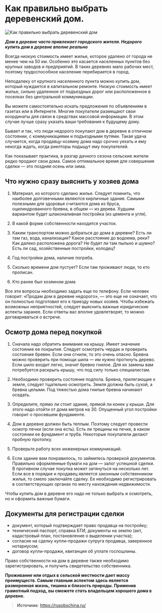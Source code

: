 # Как правильно выбрать деревенский дом.

![Как правильно выбрать деревенский дом](/images/Village/village_house.jpg 'Как правильно выбрать деревенский дом')

_**Дом в деревне часто привлекает городского жителя. Недорого купить дом в деревне вполне реально**_

Всегда низкую стоимость имеет жилье, которое удалено от города не менее чем на 50 км. Особенно это касается населенных пунктов без крупных заводов и предприятий. В таких деревнях мало рабочих мест, поэтому трудоспособное население перебирается в город.

Неподалеку от крупного населенного пункта можно купить дом, который нуждается в капитальном ремонте. Низкую стоимость имеет жилье, сильно удаленное от подъездных дорог или расположенное в поселках без центральной коммуникации.

Вы можете самостоятельно искать предложения по объявлениям в газетах или в Интернете. Многие покупатели размещают свои координаты для связи в средствах массовой информации. В этом случае лучше сразу указать ваши требования к будущему дому.

Бывает и так, что люди недорого покупают дом в деревне в отличном состоянии, с коммуникациями и подъездными путями. Такая удача случается, когда продавцу-хозяину дома надо срочно уехать и ему некогда ждать, когда риелторы подыщут ему покупателей.

Как показывает практика, в разгар дачного сезона сельские жители редко продают свои дома. Самое оптимальное время для совершения сделки — это поздняя осень или зима.

## Что нужно сразу выяснить у хозяев дома

1. Материал, из которого сделано жилье. Следует помнить, что наиболее долговечными являются кирпичные здания. Самыми полезными для здоровья считаются дома из бруса, оцилиндрованного бревна, в общем — из дерева. Худшим вариантом будет шлаконаливная постройка (из цемента и угля).

2. В какой форме собственности находится участок.

3. Каким транспортом можно добраться до дома в деревне? Есть ли там газ, вода, канализация? Какое расстояние до водоема, реки? Как далеко расположена дорога? Не будет ли там пыльно и шумно? Есть ли сад, хозяйственные постройки, колодец?

4. Год постройки дома, наличие погреба.

5. Сколько времени дом пустует? Если там проживают люди, то кто прописан.

6. Кто ранее был хозяином дома

  Все эти вопросы необходимо задать еще по телефону. Если человек говорит: «Продам дом в деревне недорого», — это еще не означает, что он полностью подготовил его к приезду новых хозяев. Чтобы избежать возможных неприятностей, следует выяснить важные юридические аспекты заранее. Если ответы вас вполне удовлетворят, то можно договариваться о встрече.

## Осмотр дома перед покупкой

1. Сначала надо обратить внимание на крышу. Имеет значение состояние ее покрытия. Следует осмотреть чердак и проверить состояние бревен. Если они сгнили, то это очень опасно. Бревна можно проверить при помощи шила — им нужно проткнуть дерево. Если шило входит легко, значит бревно гнилое. Для их замены вам потребуется раскрыть крышу, что под силу только специалистам.

2. Необходимо проверить состояние подпола. Бревна, прилегающие к земле, следует тщательно осмотреть. Земля должна быть сухой, а бревна целыми. Под тяжестью дома гнилые бревна начинают оседать.

3. Определите, прямо ли стоит здание, прямой ли конек у крыши. Для этого надо отойти от дома метров на 30. Опущенный угол постройки говорит о просевшем фундаменте.

4. Дом в деревне должен быть теплым. Поэтому следует провести осмотр печки (если она есть). Есть ли трещины на печке, в каком состоянии ее фундамент и труба. Некоторые покупатели делают пробную протопку.

5. Проверьте работу всех инженерных коммуникаций.

6. Если здание вам понравилось, то займитесь проверкой документов. Правильно оформленные бумаги на дом — залог успешной сделки. В противном случае покупка может затянуться на несколько лет. Если все в порядке и продавец является законным собственником жилья, то смело заключайте сделку. Ее необходимо регистрировать в соответствующих органах по месту нахождения недвижимости.

Чтобы купить дом в деревне его надо не только выбрать и осмотреть, но и оформить важные бумаги.

## Документы для регистрации сделки

- документ, который подтверждает право продавца на постройку;
- технический паспорт, справка БТИ, документы на землю (акт, кадастровый план, постановление о выделении участка);
- согласие на сделку купли-продажи супруга продавца, заверенное нотариусом;
- договор купли-продажи, квитанция об уплате госпошлины.

Право собственности на дом в деревне также необходимо зарегистрировать, и получить свидетельство собственника.

**Проживание или отдых в сельской местности дает массу преимуществ. Самым главным аспектом здесь является размеренная жизнь, тишина и близость природы. Применив грамотный подход, вы сможете стать владельцем хорошего дома в деревне.**

> **Источник**: https://rusobschina.ru/
